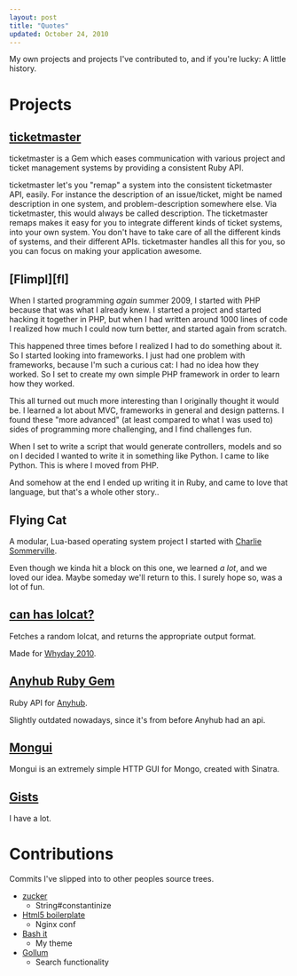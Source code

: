 ```yaml
---
layout: post
title: "Quotes"
updated: October 24, 2010
---
```


My own projects and projects I've contributed to, and if you're lucky: A little history.

# Projects

## [ticketmaster][tm]

ticketmaster is a Gem which eases communication with various project and ticket management systems by providing a consistent Ruby API.

ticketmaster let's you "remap" a system into the consistent ticketmaster API, easily. For instance the description of an issue/ticket, might be named description in one system, and problem-description somewhere else. Via ticketmaster, this would always be called description. The ticketmaster remaps makes it easy for you to integrate different kinds of ticket systems, into your own system. You don't have to take care of all the different kinds of systems, and their different APIs. ticketmaster handles all this for you, so you can focus on making your application awesome.

[tm]: http://ticketrb.com/

## [Flimpl][fl]

When I started programming *again* summer 2009, I started with PHP because that was what I already knew. I started a project and started hacking it together in PHP, but when I had written around 1000 lines of code I realized how much I could now turn better, and started again from scratch.

This happened three times before I realized I had to do something about it. So I started looking into frameworks. I just had one problem with frameworks, because I'm such a curious cat: I had no idea how they worked. So I set to create my own simple PHP framework in order to learn how they worked.

This all turned out much more interesting than I originally thought it would be. I learned a lot about MVC, frameworks in general and design patterns. I found these "more advanced" (at least compared to what I was used to) sides of programming more challenging, and I find challenges fun.

When I set to write a script that would generate controllers, models and so on I decided I wanted to write it in something like Python. I came to like Python. This is where I moved from PHP. 

And somehow at the end I ended up writing it in Ruby, and came to love that language, but that's a whole other story..

## Flying Cat

A modular, Lua-based operating system project I started with [Charlie Sommerville][cs].

Even though we kinda hit a block on this one, we learned *a lot*, and we loved our idea. Maybe someday we'll return to this. I surely hope so, was a lot of fun.

## [can has lolcat?][chl]

Fetches a random lolcat, and returns the appropriate output format.

Made for [Whyday 2010](http://whyday.or).

## [Anyhub Ruby Gem][arg]

Ruby API for [Anyhub][ah].

Slightly outdated nowadays, since it's from before Anyhub had an api.

## [Mongui][mg]

Mongui is an extremely simple HTTP GUI for Mongo, created with Sinatra.

## [Gists][gists]

I have a lot.

# Contributions

Commits I've slipped into to other peoples source trees.

* [zucker][zucker]
  - String#constantinize
* [Html5 boilerplate][h5b]
  - Nginx conf
* [Bash it][bit]
  - My theme
* [Gollum][glm]
  - Search functionality

[zucker]: http://github.com/janlelis/zucker/commits/master?author=Sirupsen
[h5b]: http://github.com/paulirish/html5-boilerplate/commits/master?author=Sirupsen
[bit]: http://github.com/revans/bash-it/commits/master?author=Sirupsen
[glm]: http://github.com/github/gollum/commits/master?author=Sirupsen
[cs]: http://charliesomerville.com/
[chl]: http://github.com/Sirupsen/can-has-lolcat
[arg]: http://github.com/Sirupsen/Anyhub
[ah]: http://anyhub.net
[mg]: http://github.com/Sirupsen/Mongui
[gists]: http://gist.github.com/Sirupsen
